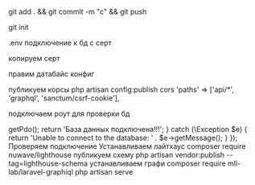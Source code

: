 
git add . && git commit -m "c" && git push




git init

.env подключение к бд с серт

копируем серт

правим датабайс конфиг

публикуем корсы 
php artisan config:publish cors
'paths' => ['api/*', 'graphql', 'sanctum/csrf-cookie'],


подключаем роут для проверки бд
<?php

use Illuminate\Support\Facades\Route;
use Illuminate\Support\Facades\DB;

Route::get('/', function () {
    return view('welcome');
});


Route::get('/test-db', function () {
    try {
        DB::connection()->getPdo();
        return 'База данных подключена!!!';
    } catch (\Exception $e) {
        return 'Unable to connect to the database: ' . $e->getMessage();
    }
});
Проверяем подключение

Устанавливаем лайтхаус
composer require nuwave/lighthouse

<!-- че за нах?
> @php artisan vendor:publish --tag=laravel-assets --ansi --force
No publishable resources for tag [laravel-assets]. -->

публикуем схему
php artisan vendor:publish --tag=lighthouse-schema


устанавливаем графи
composer require mll-lab/laravel-graphiql

php artisan serve